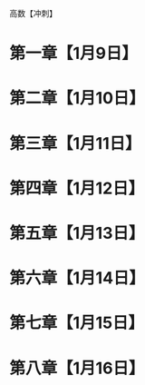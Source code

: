 高数【冲刺】

# 第一章【1月9日】

# 第二章【1月10日】

# 第三章【1月11日】

# 第四章【1月12日】

# 第五章【1月13日】

# 第六章【1月14日】

# 第七章【1月15日】

# 第八章【1月16日】



